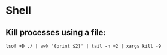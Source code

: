 # Shell

## Kill processes using a file:
`lsof +D ./ | awk '{print $2}' | tail -n +2 | xargs kill -9`

